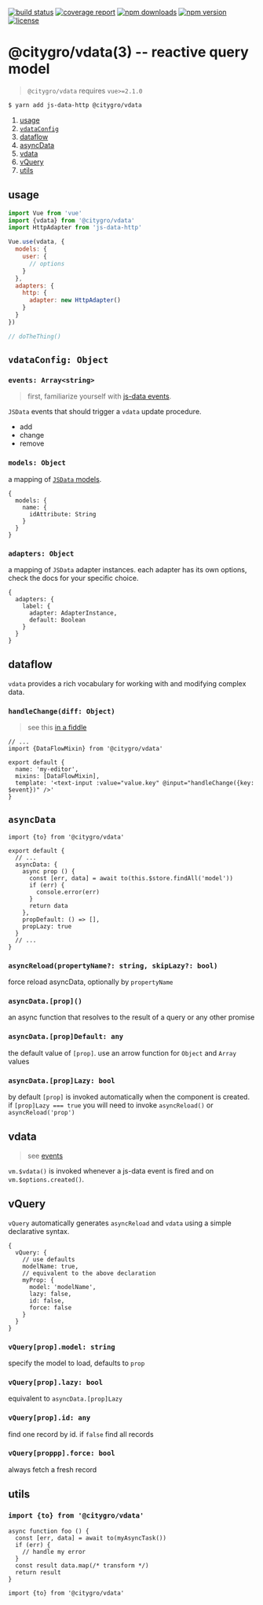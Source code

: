 [![build status](https://gitlab.com/citygro/vdata/badges/latest/build.svg)](https://gitlab.com/citygro/@citygro/vdata/commits/latest)
[![coverage report](https://gitlab.com/citygro/vdata/badges/latest/coverage.svg)](https://gitlab.com/citygro/@citygro/vdata/commits/latest)
[![npm downloads](https://img.shields.io/npm/dt/@citygro/vdata.svg)](https://npmjs.org/package/@citygro/vdata)
[![npm version](https://img.shields.io/npm/v/@citygro/vdata.svg)](https://npmjs.org/package/@citygro/vdata)
[![license](https://img.shields.io/npm/l/@citygro/vdata.svg)](https://gitlab.com/citygro/vdata/blob/latest/LICENSE)

@citygro/vdata(3) -- reactive query model
=========================================

> `@citygro/vdata` requires `vue>=2.1.0`

```sh
$ yarn add js-data-http @citygro/vdata
```

1. [usage](#usage)
2. [`vdataConfig`](#vdataconfig-object)
3. [dataflow](#dataflow)
4. [asyncData](#asyncdata)
5. [vdata](#vdata)
6. [vQuery](#vquery)
7. [utils](#utils)

## usage

```js
import Vue from 'vue'
import {vdata} from '@citygro/vdata'
import HttpAdapter from 'js-data-http'

Vue.use(vdata, {
  models: {
    user: {
      // options
    }
  },
  adapters: {
    http: {
      adapter: new HttpAdapter()
    }
  }
})

// doTheThing()
```

## `vdataConfig: Object`

### `events: Array<string>`

> first, familiarize yourself with [js-data events](http://api.js-data.io/js-data/3.0.1/DataStore.html#event:add).

`JSData` events that should trigger a `vdata` update procedure.

- add
- change
- remove

### `models: Object`

a mapping of [`JSData` models](http://api.js-data.io/js-data/3.0.1/Mapper.html).

```
{
  models: {
    name: {
      idAttribute: String
    }
  }
}
```

### `adapters: Object`

a mapping of `JSData` adapter instances. each adapter has its own options,
check the docs for your specific choice.

```
{
  adapters: {
    label: {
      adapter: AdapterInstance,
      default: Boolean
    }
  }
}
```

## dataflow

`vdata` provides a rich vocabulary for working with and modifying complex
data.

### `handleChange(diff: Object)`

> see this [in a fiddle](https://jsfiddle.net/v4wtgkmg/1/)

```
// ...
import {DataFlowMixin} from '@citygro/vdata'

export default {
  name: 'my-editor',
  mixins: [DataFlowMixin],
  template: '<text-input :value="value.key" @input="handleChange({key: $event})" />'
}
```

## `asyncData`

```
import {to} from '@citygro/vdata'

export default {
  // ...
  asyncData: {
    async prop () {
      const [err, data] = await to(this.$store.findAll('model'))
      if (err) {
        console.error(err)
      }
      return data
    },
    propDefault: () => [],
    propLazy: true
  }
  // ...
}
```

### `asyncReload(propertyName?: string, skipLazy?: bool)`

force reload asyncData, optionally by `propertyName`

### `asyncData.[prop]()`

an async function that resolves to the result of a query or any other promise

### `asyncData.[prop]Default: any`

the default value of `[prop]`. use an arrow function for `Object` and `Array` values

### `asyncData.[prop]Lazy: bool`

by default `[prop]` is invoked automatically when the component is created. if `[prop]Lazy === true`
you will need to invoke `asyncReload()` or `asyncReload('prop')`

## vdata

> see [events](#events-arraystring)

`vm.$vdata()` is invoked whenever a js-data event is fired and on `vm.$options.created()`.

## vQuery

`vQuery` automatically generates `asyncReload` and `vdata` using a simple declarative syntax.

```
{
  vQuery: {
    // use defaults
    modelName: true,
    // equivalent to the above declaration
    myProp: {
      model: 'modelName',
      lazy: false,
      id: false,
      force: false
    }
  }
}
```

### `vQuery[prop].model: string`

specify the model to load, defaults to `prop`

### `vQuery[prop].lazy: bool`

equivalent to `asyncData.[prop]Lazy`

### `vQuery[prop].id: any`

find one record by id. if `false` find all records

### `vQuery[proppp].force: bool`

always fetch a fresh record

## utils

### `import {to} from '@citygro/vdata'`

```
async function foo () {
  const [err, data] = await to(myAsyncTask())
  if (err) {
    // handle my error
  }
  const result data.map(/* transform */)
  return result
}
```

```
import {to} from '@citygro/vdata'
```
